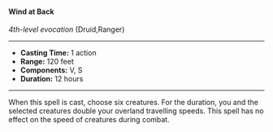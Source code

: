 #### Wind at Back
*4th-level evocation* (Druid,Ranger)
___
- **Casting Time:** 1 action
- **Range:** 120 feet
- **Components:** V, S
- **Duration:** 12 hours
---
When this spell is cast, choose six creatures. For the
duration, you and the selected creatures double
your overland travelling speeds.
This spell has no effect on the speed of creatures
during combat.

